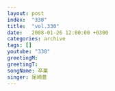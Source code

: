 ```yaml
---
layout: post
index:  "330"
title:  "vol.330"
date:   2008-01-26 12:00:00 +0300
categories: archive
tags: []
youtube: "330"
greetingM: 
greetingT: 
songName: 卒業
singer: 尾崎豊
---
```

